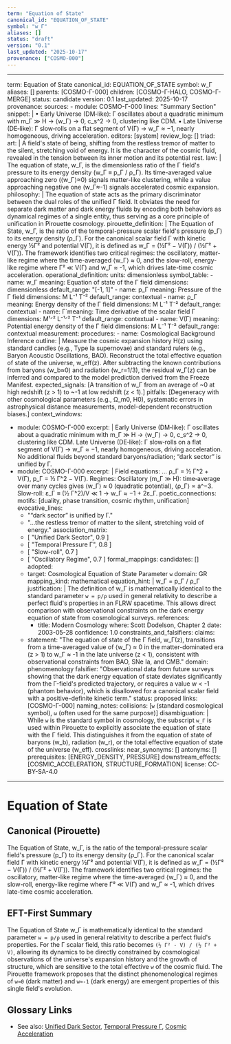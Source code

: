 ```yaml
---
term: "Equation of State"
canonical_id: "EQUATION_OF_STATE"
symbol: "w_Γ"
aliases: []
status: "draft"
version: "0.1"
last_updated: "2025-10-17"
provenance: ["COSMO-000"]
---
```


---
term: Equation of State
canonical_id: EQUATION_OF_STATE
symbol: w_Γ
aliases: []
parents: [COSMO-Γ-000]
children: [COSMO-Γ-HALO, COSMO-Γ-MERGE]
status: candidate
version: 0.1
last_updated: 2025-10-17
provenance:
  sources:
    - module: COSMO-Γ-000
      lines: "Summary Section"
      snippet: |
        • Early Universe (DM‑like): Γ oscillates about a quadratic minimum with m_Γ ≫ H → ⟨w_Γ⟩ → 0, c_s^2 → 0, clustering like CDM.
        • Late Universe (DE‑like): Γ slow‑rolls on a flat segment of V(Γ) → w_Γ ≈ −1, nearly homogeneous, driving acceleration.
  editors: [system]
  review_log: []
triad:
  art: |
    A field's state of being, shifting from the restless tremor of matter to the silent, stretching void of energy. It is the character of the cosmic fluid, revealed in the tension between its inner motion and its potential rest.
  law: |
    The equation of state, w_Γ, is the dimensionless ratio of the Γ field's pressure to its energy density (w_Γ ≡ p_Γ / ρ_Γ). Its time-averaged value approaching zero (⟨w_Γ⟩≈0) signals matter-like clustering, while a value approaching negative one (w_Γ≈-1) signals accelerated cosmic expansion.
  philosophy: |
    The equation of state acts as the primary discriminator between the dual roles of the unified Γ field. It obviates the need for separate dark matter and dark energy fluids by encoding both behaviors as dynamical regimes of a single entity, thus serving as a core principle of unification in Pirouette cosmology.
pirouette_definition: |
  The Equation of State, w_Γ, is the ratio of the temporal-pressure scalar field's pressure (p_Γ) to its energy density (ρ_Γ). For the canonical scalar field Γ with kinetic energy ½Γ̇² and potential V(Γ), it is defined as w_Γ = (½Γ̇² − V(Γ)) / (½Γ̇² + V(Γ)). The framework identifies two critical regimes: the oscillatory, matter-like regime where the time-averaged ⟨w_Γ⟩ ≈ 0, and the slow-roll, energy-like regime where Γ̇² ≪ V(Γ) and w_Γ ≈ -1, which drives late-time cosmic acceleration.
operational_definition:
  units: dimensionless
  symbol_table:
    - name: w_Γ
      meaning: Equation of state of the Γ field
      dimensions: dimensionless
      default_range: "[-1, 1]"
    - name: p_Γ
      meaning: Pressure of the Γ field
      dimensions: M L⁻¹ T⁻²
      default_range: contextual
    - name: ρ_Γ
      meaning: Energy density of the Γ field
      dimensions: M L⁻¹ T⁻²
      default_range: contextual
    - name: Γ̇
      meaning: Time derivative of the scalar field Γ
      dimensions: M¹ᐟ² L⁻¹ᐟ² T⁻¹
      default_range: contextual
    - name: V(Γ)
      meaning: Potential energy density of the Γ field
      dimensions: M L⁻¹ T⁻²
      default_range: contextual
  measurement:
    procedures:
      - name: Cosmological Background Inference
        outline: |
          Measure the cosmic expansion history H(z) using standard candles (e.g., Type Ia supernovae) and standard rulers (e.g., Baryon Acoustic Oscillations, BAO). Reconstruct the total effective equation of state of the universe, w_eff(z). After subtracting the known contributions from baryons (w_b≈0) and radiation (w_r=1/3), the residual w_Γ(z) can be inferred and compared to the model prediction derived from the Freeze Manifest.
        expected_signals: [A transition of w_Γ from an average of ~0 at high redshift (z > 1) to ~-1 at low redshift (z < 1).]
        pitfalls: [Degeneracy with other cosmological parameters (e.g., Ω_m0, H0), systematic errors in astrophysical distance measurements, model-dependent reconstruction biases.]
context_windows:
  - module: COSMO-Γ-000
    excerpt: |
      Early Universe (DM‑like): Γ oscillates about a quadratic minimum with m_Γ ≫ H → ⟨w_Γ⟩ → 0, c_s^2 → 0, clustering like CDM. Late Universe (DE‑like): Γ slow‑rolls on a flat segment of V(Γ) → w_Γ ≈ −1, nearly homogeneous, driving acceleration. No additional fluids beyond standard baryons/radiation; “dark sector” is unified by Γ.
  - module: COSMO-Γ-000
    excerpt: |
      Field equations: ... ρ_Γ = ½ Γ̇^2 + V(Γ), p_Γ = ½ Γ̇^2 − V(Γ). Regimes: Oscillatory (m_Γ ≫ H): time‑average over many cycles gives ⟨w_Γ⟩ ≈ 0 (quadratic potential), ⟨ρ_Γ⟩ ∝ a^−3. Slow‑roll: ε_Γ ≡ (½ Γ̇^2)/V ≪ 1 → w_Γ ≈ −1 + 2ε_Γ.
poetic_connections:
  motifs: [duality, phase transition, cosmic rhythm, unification]
  evocative_lines:
    - "“dark sector” is unified by Γ."
    - "...the restless tremor of matter to the silent, stretching void of energy."
  association_matrix:
    - [ "Unified Dark Sector", 0.9 ]
    - [ "Temporal Pressure Γ", 0.8 ]
    - [ "Slow-roll", 0.7 ]
    - [ "Oscillatory Regime", 0.7 ]
formal_mappings:
  candidates: []
  adopted:
    - target: Cosmological Equation of State Parameter `w`
      domain: GR
      mapping_kind: mathematical
      equation_hint: |
        w_Γ = p_Γ / ρ_Γ
      justification: |
        The definition of w_Γ is mathematically identical to the standard parameter `w = p/ρ` used in general relativity to describe a perfect fluid's properties in an FLRW spacetime. This allows direct comparison with observational constraints on the dark energy equation of state from cosmological surveys.
      references:
        - title: Modern Cosmology
          where: Scott Dodelson, Chapter 2
          date: 2003-05-28
      confidence: 1.0
constraints_and_falsifiers:
  claims:
    - statement: "The equation of state of the Γ field, w_Γ(z), transitions from a time-averaged value of ⟨w_Γ⟩ ≈ 0 in the matter-dominated era (z > 1) to w_Γ ≈ -1 in the late universe (z < 1), consistent with observational constraints from BAO, SNe Ia, and CMB."
      domain: phenomenology
      falsifier: "Observational data from future surveys showing that the dark energy equation of state deviates significantly from the Γ-field's predicted trajectory, or requires a value w < -1 (phantom behavior), which is disallowed for a canonical scalar field with a positive-definite kinetic term."
      status: proposed
      links: [COSMO-Γ-000]
naming_notes:
  collisions: [`w` (standard cosmological symbol), `ω` (often used for the same purpose)]
  disambiguation: |
    While `w` is the standard symbol in cosmology, the subscript `w_Γ` is used within Pirouette to explicitly associate the equation of state with the Γ field. This distinguishes it from the equation of state of baryons (w_b), radiation (w_r), or the total effective equation of state of the universe (w_eff).
crosslinks:
  near_synonyms: []
  antonyms: []
  prerequisites: [ENERGY_DENSITY, PRESSURE]
  downstream_effects: [COSMIC_ACCELERATION, STRUCTURE_FORMATION]
license: CC-BY-SA-4.0
---

# Equation of State

## Canonical (Pirouette)
The Equation of State, w_Γ, is the ratio of the temporal-pressure scalar field's pressure (p_Γ) to its energy density (ρ_Γ). For the canonical scalar field Γ with kinetic energy ½Γ̇² and potential V(Γ), it is defined as w_Γ = (½Γ̇² − V(Γ)) / (½Γ̇² + V(Γ)). The framework identifies two critical regimes: the oscillatory, matter-like regime where the time-averaged ⟨w_Γ⟩ ≈ 0, and the slow-roll, energy-like regime where Γ̇² ≪ V(Γ) and w_Γ ≈ -1, which drives late-time cosmic acceleration.

## EFT-First Summary
The Equation of State w_Γ is mathematically identical to the standard parameter `w = p/ρ` used in general relativity to describe a perfect fluid's properties. For the Γ scalar field, this ratio becomes `(½ Γ̇² - V) / (½ Γ̇² + V)`, allowing its dynamics to be directly constrained by cosmological observations of the universe's expansion history and the growth of structure, which are sensitive to the total effective `w` of the cosmic fluid. The Pirouette framework proposes that the distinct phenomenological regimes of `w≈0` (dark matter) and `w≈-1` (dark energy) are emergent properties of this single field's evolution.

## Glossary Links
- See also: [Unified Dark Sector](<link>), [Temporal Pressure Γ](<link>), [Cosmic Acceleration](<link>)